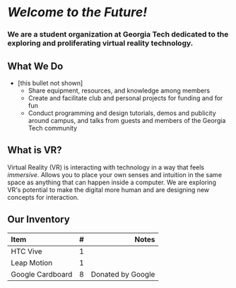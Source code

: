 # _Welcome to the Future!_

### We are a student organization at Georgia Tech dedicated to the exploring and proliferating virtual reality technology.

## What We Do

* [this bullet not shown]
   * Share equipment, resources, and knowledge among members
   * Create and facilitate club and personal projects for funding and for fun
   * Conduct programming and design tutorials, demos and publicity around campus,
and talks from guests and members of the Georgia Tech community

## What is VR?

Virtual Reality (VR) is interacting with technology in a way that feels _immersive_.  Allows you to place your own senses and intuition in the same space as anything that can happen inside a computer.  We are exploring VR's potential to make the digital more human and are designing new concepts for interaction.


## Our Inventory

Item | # | Notes
:-|:-:|-:
HTC Vive | 1 |
Leap Motion | 1 |
Google Cardboard | 8 | Donated by Google
